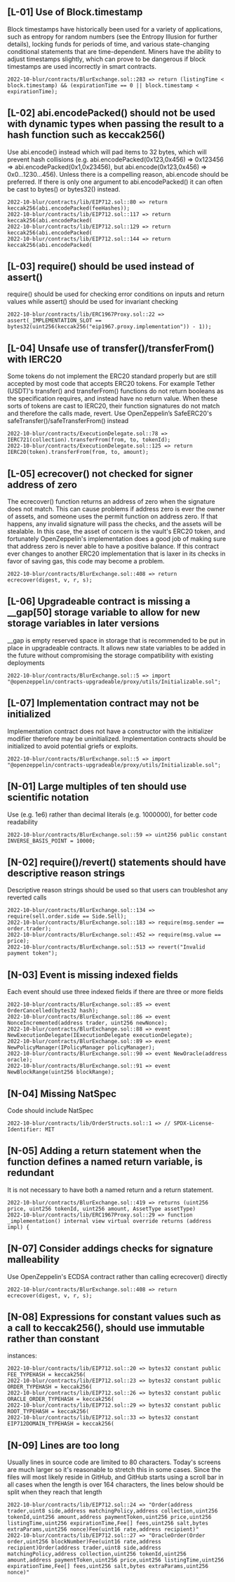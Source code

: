 ## [L-01] Use of Block.timestamp

Block timestamps have historically been used for a variety of applications, such as entropy for random numbers (see the Entropy Illusion for further details), locking funds for periods of time, and various state-changing conditional statements that are time-dependent. Miners have the ability to adjust timestamps slightly, which can prove to be dangerous if block timestamps are used incorrectly in smart contracts.

```
2022-10-blur/contracts/BlurExchange.sol::283 => return (listingTime < block.timestamp) && (expirationTime == 0 || block.timestamp < expirationTime);
```

## [L-02] abi.encodePacked() should not be used with dynamic types when passing the result to a hash function such as keccak256()

Use abi.encode() instead which will pad items to 32 bytes, which will prevent hash collisions (e.g. abi.encodePacked(0x123,0x456) => 0x123456 => abi.encodePacked(0x1,0x23456), but abi.encode(0x123,0x456) => 0x0...1230...456). Unless there is a compelling reason, abi.encode should be preferred. If there is only one argument to abi.encodePacked() it can often be cast to bytes() or bytes32() instead.

```
2022-10-blur/contracts/lib/EIP712.sol::80 => return keccak256(abi.encodePacked(feeHashes));
2022-10-blur/contracts/lib/EIP712.sol::117 => return keccak256(abi.encodePacked(
2022-10-blur/contracts/lib/EIP712.sol::129 => return keccak256(abi.encodePacked(
2022-10-blur/contracts/lib/EIP712.sol::144 => return keccak256(abi.encodePacked(
```

## [L-03] require() should be used instead of assert()

require() should be used for checking error conditions on inputs and return values while assert() should be used for invariant checking

```
2022-10-blur/contracts/lib/ERC1967Proxy.sol::22 => assert(_IMPLEMENTATION_SLOT == bytes32(uint256(keccak256("eip1967.proxy.implementation")) - 1));
```

## [L-04] Unsafe use of transfer()/transferFrom() with IERC20

Some tokens do not implement the ERC20 standard properly but are still accepted by most code that accepts ERC20 tokens. For example Tether (USDT)'s transfer() and transferFrom() functions do not return booleans as the specification requires, and instead have no return value. When these sorts of tokens are cast to IERC20, their function signatures do not match and therefore the calls made, revert. Use OpenZeppelin’s SafeERC20's safeTransfer()/safeTransferFrom() instead

```
2022-10-blur/contracts/ExecutionDelegate.sol::78 => IERC721(collection).transferFrom(from, to, tokenId);
2022-10-blur/contracts/ExecutionDelegate.sol::125 => return IERC20(token).transferFrom(from, to, amount);
```

## [L-05] ecrecover() not checked for signer address of zero

The ecrecover() function returns an address of zero when the signature does not match. This can cause problems if address zero is ever the owner of assets, and someone uses the permit function on address zero. If that happens, any invalid signature will pass the checks, and the assets will be stealable. In this case, the asset of concern is the vault's ERC20 token, and fortunately OpenZeppelin's implementation does a good job of making sure that address zero is never able to have a positive balance. If this contract ever changes to another ERC20 implementation that is laxer in its checks in favor of saving gas, this code may become a problem.

```
2022-10-blur/contracts/BlurExchange.sol::408 => return ecrecover(digest, v, r, s);
```

## [L-06] Upgradeable contract is missing a __gap[50] storage variable to allow for new storage variables in later versions

__gap is empty reserved space in storage that is recommended to be put in place in upgradeable contracts. It allows new state variables to be added in the future without compromising the storage compatibility with existing deployments

```
2022-10-blur/contracts/BlurExchange.sol::5 => import "@openzeppelin/contracts-upgradeable/proxy/utils/Initializable.sol";
```

## [L-07] Implementation contract may not be initialized

Implementation contract does not have a constructor with the initializer modifier therefore may be uninitialized. Implementation contracts should be initialized to avoid potential griefs or exploits.

```
2022-10-blur/contracts/BlurExchange.sol::5 => import "@openzeppelin/contracts-upgradeable/proxy/utils/Initializable.sol";
```

## [N-01] Large multiples of ten should use scientific notation

Use (e.g. 1e6) rather than decimal literals (e.g. 1000000), for better code readability

```
2022-10-blur/contracts/BlurExchange.sol::59 => uint256 public constant INVERSE_BASIS_POINT = 10000;
```

## [N-02] require()/revert() statements should have descriptive reason strings

Descriptive reason strings should be used so that users can troubleshot any reverted calls

```
2022-10-blur/contracts/BlurExchange.sol::134 => require(sell.order.side == Side.Sell);
2022-10-blur/contracts/BlurExchange.sol::183 => require(msg.sender == order.trader);
2022-10-blur/contracts/BlurExchange.sol::452 => require(msg.value == price);
2022-10-blur/contracts/BlurExchange.sol::513 => revert("Invalid payment token");
```

## [N-03] Event is missing indexed fields

Each event should use three indexed fields if there are three or more fields

```
2022-10-blur/contracts/BlurExchange.sol::85 => event OrderCancelled(bytes32 hash);
2022-10-blur/contracts/BlurExchange.sol::86 => event NonceIncremented(address trader, uint256 newNonce);
2022-10-blur/contracts/BlurExchange.sol::88 => event NewExecutionDelegate(IExecutionDelegate executionDelegate);
2022-10-blur/contracts/BlurExchange.sol::89 => event NewPolicyManager(IPolicyManager policyManager);
2022-10-blur/contracts/BlurExchange.sol::90 => event NewOracle(address oracle);
2022-10-blur/contracts/BlurExchange.sol::91 => event NewBlockRange(uint256 blockRange);
```

## [N-04] Missing NatSpec

Code should include NatSpec

```
2022-10-blur/contracts/lib/OrderStructs.sol::1 => // SPDX-License-Identifier: MIT
```

## [N-05] Adding a return statement when the function defines a named return variable, is redundant

It is not necessary to have both a named return and a return statement.

```
2022-10-blur/contracts/BlurExchange.sol::419 => returns (uint256 price, uint256 tokenId, uint256 amount, AssetType assetType)
2022-10-blur/contracts/lib/ERC1967Proxy.sol::29 => function _implementation() internal view virtual override returns (address impl) {
```

## [N-07] Consider addings checks for signature malleability

Use OpenZeppelin's ECDSA contract rather than calling ecrecover() directly

```
2022-10-blur/contracts/BlurExchange.sol::408 => return ecrecover(digest, v, r, s);
```

## [N-08] Expressions for constant values such as a call to keccak256(), should use immutable rather than constant

instances:

```
2022-10-blur/contracts/lib/EIP712.sol::20 => bytes32 constant public FEE_TYPEHASH = keccak256(
2022-10-blur/contracts/lib/EIP712.sol::23 => bytes32 constant public ORDER_TYPEHASH = keccak256(
2022-10-blur/contracts/lib/EIP712.sol::26 => bytes32 constant public ORACLE_ORDER_TYPEHASH = keccak256(
2022-10-blur/contracts/lib/EIP712.sol::29 => bytes32 constant public ROOT_TYPEHASH = keccak256(
2022-10-blur/contracts/lib/EIP712.sol::33 => bytes32 constant EIP712DOMAIN_TYPEHASH = keccak256(
```

## [N-09] Lines are too long

Usually lines in source code are limited to 80 characters. Today's screens are much larger so it's reasonable to stretch this in some cases. Since the files will most likely reside in GitHub, and GitHub starts using a scroll bar in all cases when the length is over 164 characters, the lines below should be split when they reach that length

```
2022-10-blur/contracts/lib/EIP712.sol::24 => "Order(address trader,uint8 side,address matchingPolicy,address collection,uint256 tokenId,uint256 amount,address paymentToken,uint256 price,uint256 listingTime,uint256 expirationTime,Fee[] fees,uint256 salt,bytes extraParams,uint256 nonce)Fee(uint16 rate,address recipient)"
2022-10-blur/contracts/lib/EIP712.sol::27 => "OracleOrder(Order order,uint256 blockNumber)Fee(uint16 rate,address recipient)Order(address trader,uint8 side,address matchingPolicy,address collection,uint256 tokenId,uint256 amount,address paymentToken,uint256 price,uint256 listingTime,uint256 expirationTime,Fee[] fees,uint256 salt,bytes extraParams,uint256 nonce)"
```
